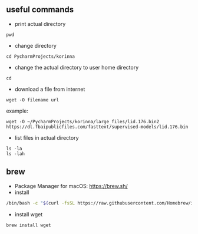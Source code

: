 ## useful commands
* print actual directory
```
pwd
```
* change directory
```
cd PycharmProjects/korinna
```
* change the actual directory to user home directory
```
cd
```
* download a file from internet
```
wget -O filename url
```
example:
```
wget -O ~/PycharmProjects/korinna/large_files/lid.176.bin2 https://dl.fbaipublicfiles.com/fasttext/supervised-models/lid.176.bin
```
* list files in actual directory
```
ls -la
ls -lah
```

## brew
* Package Manager for macOS: https://brew.sh/ 
* install
``` bash
/bin/bash -c "$(curl -fsSL https://raw.githubusercontent.com/Homebrew/install/master/install.sh)"
```
* install wget
```bash
brew install wget
```


